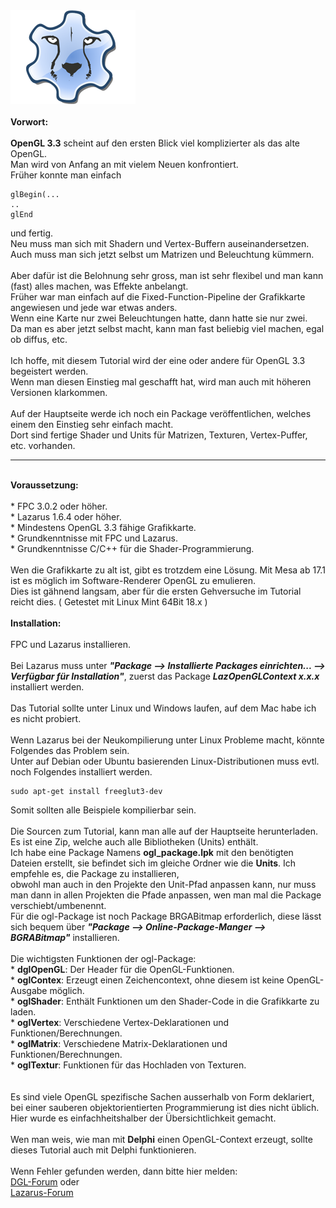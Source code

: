 <html>
<img src="image.png" alt="Selfhtml"><br><br>
<b>Vorwort:</b><br><br>
<b>OpenGL 3.3</b> scheint auf den ersten Blick viel komplizierter als das alte OpenGL.<br>
Man wird von Anfang an mit vielem Neuen konfrontiert.<br>
Früher konnte man einfach<br>
<pre><code>glBegin(...
..
glEnd</pre></code>
und fertig.<br>
Neu muss man sich mit Shadern und Vertex-Buffern auseinandersetzen.<br>
Auch muss man sich jetzt selbst um Matrizen und Beleuchtung kümmern.<br>
<br>
Aber dafür ist die Belohnung sehr gross, man ist sehr flexibel und man kann (fast) alles machen, was Effekte anbelangt.<br>
Früher war man einfach auf die Fixed-Function-Pipeline der Grafikkarte angewiesen und jede war etwas anders.<br>
Wenn eine Karte nur zwei Beleuchtungen hatte, dann hatte sie nur zwei.<br>
Da man es aber jetzt selbst macht, kann man fast beliebig viel machen, egal ob diffus, etc.<br>
<br>
Ich hoffe, mit diesem Tutorial wird der eine oder andere für OpenGL 3.3 begeistert werden.<br>
Wenn man diesen Einstieg mal geschafft hat, wird man auch mit höheren Versionen klarkommen.<br>
<br>
Auf der Hauptseite werde ich noch ein Package veröffentlichen, welches einem den Einstieg sehr einfach macht.<br>
Dort sind fertige Shader und Units für Matrizen, Texturen, Vertex-Puffer, etc. vorhanden.<br>
<hr><br>
<b>Voraussetzung:</b><br><br>
* FPC 3.0.2 oder höher.<br>
* Lazarus 1.6.4 oder höher.<br>
* Mindestens OpenGL 3.3 fähige Grafikkarte.<br>
* Grundkenntnisse mit FPC und Lazarus.<br>
* Grundkenntnisse C/C++ für die Shader-Programmierung.<br>
<br>
Wen die Grafikkarte zu alt ist, gibt es trotzdem eine Lösung. Mit Mesa ab 17.1 ist es möglich im Software-Renderer OpenGL zu emulieren.<br>
Dies ist gähnend langsam, aber für die ersten Gehversuche im Tutorial reicht dies. ( Getestet mit Linux Mint 64Bit 18.x )<br>
<br>
<b>Installation:</b><br><br>
FPC und Lazarus installieren.<br>
<br>
Bei Lazarus muss unter <i><b>"Package --> Installierte Packages einrichten... --> Verfügbar für Installation"</b></i>, zuerst das Package <i><b>LazOpenGLContext x.x.x</b></i> installiert werden.<br>
<br>
Das Tutorial sollte unter Linux und Windows laufen, auf dem Mac habe ich es nicht probiert.<br>
<br>
Wenn Lazarus bei der Neukompilierung unter Linux Probleme macht, könnte Folgendes das Problem sein.<br>
Unter auf Debian oder Ubuntu basierenden Linux-Distributionen muss evtl. noch Folgendes installiert werden.<br>
<pre><code>sudo apt-get install freeglut3-dev</pre></code>
Somit sollten alle Beispiele kompilierbar sein.<br>
<br>
Die Sourcen zum Tutorial, kann man alle auf der Hauptseite herunterladen.<br>
Es ist eine Zip, welche auch alle Bibliotheken (Units) enthält.<br>
Ich habe eine Package Namens <b>ogl_package.lpk</b> mit den benötigten Dateien erstellt, sie befindet sich im gleiche Ordner wie die <b>Units</b>.  Ich empfehle es, die Package zu installieren,<br>
obwohl man auch in den Projekte den Unit-Pfad anpassen kann, nur muss man dann in allen Projekten die Pfade anpassen, wen man mal die Package verschiebt/umbenennt.<br>
Für die ogl-Package ist noch Package BRGABitmap erforderlich, diese lässt sich bequem über <i><b>"Package --> Online-Package-Manger --> BGRABitmap"</b></i> installieren.<br>
<br>
Die wichtigsten Funktionen der ogl-Package:<br>
* <b>dglOpenGL</b>: Der Header für die OpenGL-Funktionen.<br>
* <b>oglContex</b>: Erzeugt einen Zeichencontext, ohne diesem ist keine OpenGL-Ausgabe möglich.<br>
* <b>oglShader</b>: Enthält Funktionen um den Shader-Code in die Grafikkarte zu laden.<br>
* <b>oglVertex</b>: Verschiedene Vertex-Deklarationen und Funktionen/Berechnungen.<br>
* <b>oglMatrix</b>: Verschiedene Matrix-Deklarationen und Funktionen/Berechnungen.<br>
* <b>oglTextur</b>: Funktionen für das Hochladen von Texturen.<br>
<br>
<br>
Es sind viele OpenGL spezifische Sachen ausserhalb von Form deklariert, bei einer sauberen objektorientierten Programmierung ist dies nicht üblich.<br>
Hier wurde es einfachheitshalber der Übersichtlichkeit gemacht.<br>
<br>
Wen man weis, wie man mit <b>Delphi</b> einen OpenGL-Context erzeugt, sollte dieses Tutorial auch mit Delphi funktionieren.<br>
<br>
Wenn Fehler gefunden werden, dann bitte hier melden:<br>
<a href="https://delphigl.com/forum/viewtopic.php?f=14&t=11566 ">DGL-Forum</a>
oder<br>
<a href="http://www.lazarusforum.de/viewtopic.php?f=29&t=11373&hilit=opengl+tutorial ">Lazarus-Forum</a>

</html>
